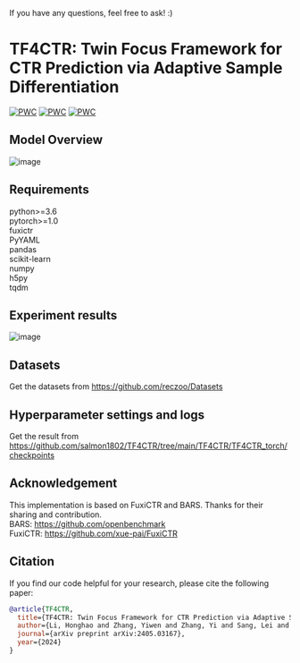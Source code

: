 If you have any questions, feel free to ask!  :)
# TF4CTR: Twin Focus Framework for CTR Prediction via Adaptive Sample Differentiation
[![PWC](https://img.shields.io/endpoint.svg?url=https://paperswithcode.com/badge/tf4ctr-twin-focus-framework-for-ctr/click-through-rate-prediction-on-frappe)](https://paperswithcode.com/sota/click-through-rate-prediction-on-frappe?p=tf4ctr-twin-focus-framework-for-ctr)
[![PWC](https://img.shields.io/endpoint.svg?url=https://paperswithcode.com/badge/tf4ctr-twin-focus-framework-for-ctr/click-through-rate-prediction-on-movielens-1)](https://paperswithcode.com/sota/click-through-rate-prediction-on-movielens-1?p=tf4ctr-twin-focus-framework-for-ctr)
[![PWC](https://img.shields.io/endpoint.svg?url=https://paperswithcode.com/badge/tf4ctr-twin-focus-framework-for-ctr/click-through-rate-prediction-on-criteo)](https://paperswithcode.com/sota/click-through-rate-prediction-on-criteo?p=tf4ctr-twin-focus-framework-for-ctr)

## Model Overview
![image](https://github.com/user-attachments/assets/7347057f-7801-4f32-92ea-5e3026b1c5e8)





## Requirements
python>=3.6  
pytorch>=1.0  
fuxictr  
PyYAML  
pandas  
scikit-learn  
numpy  
h5py  
tqdm  

## Experiment results
![image](https://github.com/salmon1802/TF4CTR/assets/73091798/843d3a50-938c-445f-82f4-25a3f56522c1)




## Datasets
Get the datasets from https://github.com/reczoo/Datasets

## Hyperparameter settings and logs
Get the result from https://github.com/salmon1802/TF4CTR/tree/main/TF4CTR/TF4CTR_torch/checkpoints

## Acknowledgement
This implementation is based on FuxiCTR and BARS. Thanks for their sharing and contribution.  
BARS: https://github.com/openbenchmark  
FuxiCTR: https://github.com/xue-pai/FuxiCTR

## Citation
If you find our code helpful for your research, please cite the following paper:

```bibtex
@article{TF4CTR,
  title={TF4CTR: Twin Focus Framework for CTR Prediction via Adaptive Sample Differentiation},
  author={Li, Honghao and Zhang, Yiwen and Zhang, Yi and Sang, Lei and Yang, Yun},
  journal={arXiv preprint arXiv:2405.03167},
  year={2024}
}
```




